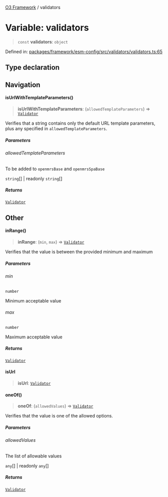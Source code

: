[O3 Framework](../API.md) / validators

# Variable: validators

> `const` **validators**: `object`

Defined in: [packages/framework/esm-config/src/validators/validators.ts:65](https://github.com/its-kios09/openmrs-esm-core/blob/main/packages/framework/esm-config/src/validators/validators.ts#L65)

## Type declaration

## Navigation

#### isUrlWithTemplateParameters()

> **isUrlWithTemplateParameters**: (`allowedTemplateParameters`) => [`Validator`](../type-aliases/Validator.md)

Verifies that a string contains only the default URL template
parameters, plus any specified in `allowedTemplateParameters`.

##### Parameters

###### allowedTemplateParameters

To be added to `openmrsBase` and `openmrsSpaBase`

`string`[] | readonly `string`[]

##### Returns

[`Validator`](../type-aliases/Validator.md)

## Other

#### inRange()

> **inRange**: (`min`, `max`) => [`Validator`](../type-aliases/Validator.md)

Verifies that the value is between the provided minimum and maximum

##### Parameters

###### min

`number`

Minimum acceptable value

###### max

`number`

Maximum acceptable value

##### Returns

[`Validator`](../type-aliases/Validator.md)

#### isUrl

> **isUrl**: [`Validator`](../type-aliases/Validator.md)

#### oneOf()

> **oneOf**: (`allowedValues`) => [`Validator`](../type-aliases/Validator.md)

Verifies that the value is one of the allowed options.

##### Parameters

###### allowedValues

The list of allowable values

`any`[] | readonly `any`[]

##### Returns

[`Validator`](../type-aliases/Validator.md)
